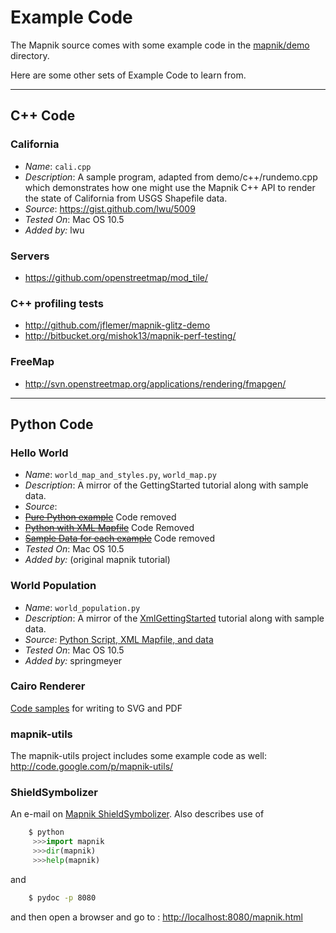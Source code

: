 <!-- Name: ExampleCode -->
<!-- Version: 11 -->
<!-- Last-Modified: 2009/11/10 17:42:39 -->
<!-- Author: springmeyer -->


# Example Code
The Mapnik source comes with some example code in the [mapnik/demo](https://github.com/mapnik/mapnik/tree/master/demo) directory.

Here are some other sets of Example Code to learn from.

----

## C++ Code

### California
 * *Name*: `cali.cpp`
 * *Description*: A sample program, adapted from demo/c++/rundemo.cpp which demonstrates how one might use the Mapnik C++ API to render the state of California from USGS Shapefile data.
 * *Source*: https://gist.github.com/lwu/5009
 * *Tested On*: Mac OS 10.5
 * *Added by:* lwu

### Servers
 * https://github.com/openstreetmap/mod_tile/

### C++ profiling tests
 * http://github.com/jflemer/mapnik-glitz-demo
 * http://bitbucket.org/mishok13/mapnik-perf-testing/

### FreeMap
 * http://svn.openstreetmap.org/applications/rendering/fmapgen/

----

## Python Code

### Hello World
 * *Name*: `world_map_and_styles.py`, `world_map.py`
 * *Description*: A mirror of the GettingStarted tutorial along with sample data.
 * *Source*: 
  * ~~[Pure Python example](http://mapnik-utils.googlecode.com/svn/example_code/hello_world/pure_python/)~~ Code removed
  * ~~[Python with XML Mapfile](http://mapnik-utils.googlecode.com/svn/example_code/hello_world/xml_config)~~ Code Removed
  * ~~[Sample Data for each example](http://mapnik-utils.googlecode.com/svn/example_code/hello_world/data/)~~ Code removed
 * *Tested On*: Mac OS 10.5
 * *Added by:* (original mapnik tutorial)

### World Population
 * *Name*: `world_population.py`
 * *Description*: A mirror of the [XmlGettingStarted](/wiki:XMLGettingStarted/) tutorial along with sample data.
 * *Source*: [Python Script, XML Mapfile, and data](http://mapnik-utils.googlecode.com/svn/example_code/world_population)
 * *Tested On*: Mac OS 10.5
 * *Added by:* springmeyer

### Cairo Renderer
[Code samples](MapnikRenderers) for writing to SVG and PDF

### mapnik-utils

The mapnik-utils project includes some example code as well: http://code.google.com/p/mapnik-utils/

### ShieldSymbolizer

An e-mail on [Mapnik ShieldSymbolizer](http://groups.google.com/group/cugos/browse_thread/thread/b62b4890e1933bba). Also describes use of

```python
    $ python 
     >>>import mapnik 
     >>>dir(mapnik) 
     >>>help(mapnik) 
```

and

```sh
    $ pydoc -p 8080 
```

and then open a browser and go to : [http://localhost:8080/mapnik.html](http://localhost:8080/mapnik.html)